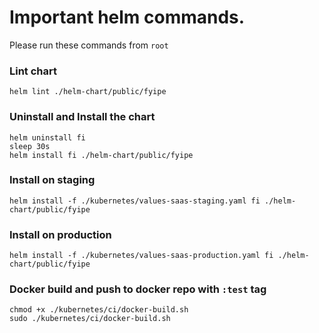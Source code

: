 # Important helm commands.

Please run these commands from `root`

### Lint chart

```
helm lint ./helm-chart/public/fyipe 
```

### Uninstall and Install the chart
```
helm uninstall fi
sleep 30s
helm install fi ./helm-chart/public/fyipe 
```

### Install on staging
```
helm install -f ./kubernetes/values-saas-staging.yaml fi ./helm-chart/public/fyipe 
```

### Install on production
```
helm install -f ./kubernetes/values-saas-production.yaml fi ./helm-chart/public/fyipe 
```

### Docker build and push to docker repo with `:test` tag
```
chmod +x ./kubernetes/ci/docker-build.sh
sudo ./kubernetes/ci/docker-build.sh
```